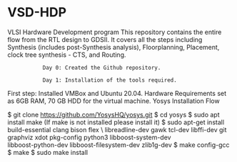 # VSD-HDP
VLSI Hardware Development program
This repository contains the entire flow from the RTL design to GDSII. It covers all the steps including Synthesis (includes post-Synthesis analysis), Floorplanning, Placement, clock tree synthesis - CTS, and Routing.

               Day 0: Created the Github repository.

               Day 1: Installation of the tools required.

First step: Installed VMBox and Ubuntu 20.04.
Hardware Requirements set as 6GB RAM, 70 GB HDD for the virtual machine.
Yosys Installation Flow

$ git clone https://github.com/YosysHQ/yosys.git
       $ cd yosys
       $ sudo apt install make (If make is not installed please install it) 
         $ sudo apt-get install build-essential clang bison flex \ 
         libreadline-dev gawk tcl-dev libffi-dev git \
        graphviz xdot pkg-config python3 libboost-system-dev \
        libboost-python-dev libboost-filesystem-dev zlib1g-dev
           $ make config-gcc
$ make 
$ sudo make install
